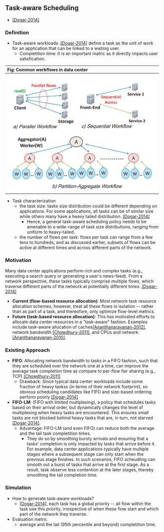 ## Task-aware Scheduling

- [[Dogar-2014]](../papers/DogarK14_SIGCOMM_Decentralized-TaskScheduling-for-DCN.md)

### Definition
- Task-aware workloads: [[Dogar-2014]](../papers/DogarK14_SIGCOMM_Decentralized-TaskScheduling-for-DCN.md) define a task as the unit of work for an application that can be linked to a waiting user. 
  - Completition time: It is an important matric as it directly impacts user satisfication. 
  
|Fig: Common workflows in data center|
|:----|
|![](../fig/dc-flow.PNG)|


- Task characterization
  - the task size: tasks size distribution could be different depending on applications. For some applications, all tasks can be of similar size while others many have a heavy tailed distribution. [[Dogar-2014]](../papers/DogarK14_SIGCOMM_Decentralized-TaskScheduling-for-DCN.md)
    - Hence, a general task-aware scheduling policy needs to be amenable to a wide-range of task size distributions, ranging from uniform to heavy-tailed.
  - the number of flows per task: flows per task can range from a few tens to hundreds, and as discussed earlier, subsets of flows can be active at different times and across different parts of the network.

### Motivation
Many data center applications perform rich and complex tasks (e.g., executing a search query or generating a user's news-feed). From a network perspective, these tasks typically comprise multiple flows, which traverse different parts of the network at potentially different times. [[Dogar-2014]](../papers/DogarK14_SIGCOMM_Decentralized-TaskScheduling-for-DCN.md)
- **Current (flow-based resource allocation)**: Most network task resource allocation schemes, however, treat all these flows in isolation -- rather than as part of a task, and thereofore, only optimize flow-level metrics.
- **Future (task-based resource allocation)**: This has motivated efforts to allocate data center resources in a "task-aware" fashion. Examples include task-aware allocation of caches[[Ananthanarayanan-2012]](https://www.usenix.org/conference/nsdi12/technical-sessions/presentation/ananthanarayanan), network bandwidth [[Chowdhury-2011]](http://dl.acm.org/citation.cfm?id=2018448), and CPUs and network [[Ananthanarayanan-2010]](https://www.usenix.org/conference/osdi10/reining-outliers-map-reduce-clusters-using-mantri).


### Existing Approach
- **FIFO**: Allocating network bandwidth to tasks in a FIFO fashion, such that they are scheduled over the network one at a time, can improve the average task completion time as compare to per-flow fair sharing (e.g., TCP) [[Chowdhury-2011]](http://dl.acm.org/citation.cfm?id=2018448)
  - Drawback: Since typical data center workloads include some fraction of heavy taskss (in terms of their network footprint), so obvious scheduling candidates like FIFO and size-based ordering perform poorly [[Dogar-2014]](../papers/DogarK14_SIGCOMM_Decentralized-TaskScheduling-for-DCN.md)
- **FIFO-LM**: (FIFO with limited multiplexing), a policy that schedules tasks based on their arrival order, but dynamically changes the level of multiplexing when heavy tasks are encountered. This ensures small tasks are not blocked behind heavy tasks that are, in turn, not starved [[Dogar-2014]](../papers/DogarK14_SIGCOMM_Decentralized-TaskScheduling-for-DCN.md).
  - Advantage: FIFO-LM (and even FIFO) can reduce both the average and the tail task completition times. 
    - They do so by smoothing bursty arrivals and ensuring that a tasks' completion is only impacted by tasks that arrive before it. For example, data center applications typically have multiple stages where a subsequent stage can only start when the previous stage finishes. In such scenarios, FIFO scheudling can smooth out a burst of tasks that arrive at the first stage. As a result, task observe less contention at the later stages, thereby smoothing the tail completion time. 
    
### Simulation
- How to generate task-aware workloads?
  - [[Dogar-2014]](../papers/DogarK14_SIGCOMM_Decentralized-TaskScheduling-for-DCN.md), each task has a global priority -- all flow within the task use this priority, irrespective of when these flow start and which part of the network they traverse. 
- Evaluation metric
  - average and the tail (95th percentile and beyond) completition time.
  
